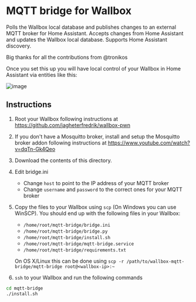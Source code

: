 # MQTT bridge for Wallbox

Polls the Wallbox local database and publishes changes to an external MQTT broker for Home Assistant.
Accepts changes from Home Assistant and updates the Wallbox local database.
Supports Home Assistant discovery.

Big thanks for all the contributions from @tronikos

Once you set this up you will have local control of your Wallbox in Home Assistant via entities like this:

![image](https://github.com/jagheterfredrik/wallbox-mqtt-bridge/assets/9987465/06488a5d-e6fe-4491-b11d-e7176792a7f5)

## Instructions

1. Root your Wallbox following instructions at <https://github.com/jagheterfredrik/wallbox-pwn>
2. If you don't have a Mosquitto broker, install and setup the Mosquitto broker addon following instructions at <https://www.youtube.com/watch?v=dqTn-Gk4Qeo>
3. Download the contents of this directory.
4. Edit bridge.ini
   - Change `host` to point to the IP address of your MQTT broker
   - Change `username` and `password` to the correct ones for your MQTT broker
5. Copy the files to your Wallbox using `scp` (On Windows you can use WinSCP). You should end up with the following files in your Wallbox:
   - `/home/root/mqtt-bridge/bridge.ini`
   - `/home/root/mqtt-bridge/bridge.py`
   - `/home/root/mqtt-bridge/install.sh`
   - `/home/root/mqtt-bridge/mqtt-bridge.service`
   - `/home/root/mqtt-bridge/requirements.txt`

   On OS X/Linux this can be done using `scp -r /path/to/wallbox-mqtt-bridge/mqtt-bridge root@<wallbox-ip>:~`
6. `ssh` to your Wallbox and run the following commands

```sh
cd mqtt-bridge
./install.sh
```

